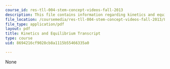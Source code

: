 ```yaml
---
course_id: res-tll-004-stem-concept-videos-fall-2013
description: This file contains information regarding kinetics and equilibrium.
file_location: /coursemedia/res-tll-004-stem-concept-videos-fall-2013/8694216cf9028cb8a1115b55466335a0_MITRES_TLL-004F13_KinetEqu.pdf
file_type: application/pdf
layout: pdf
title: Kinetics and Equilibrium Transcript
type: course
uid: 8694216cf9028cb8a1115b55466335a0

---
```

None